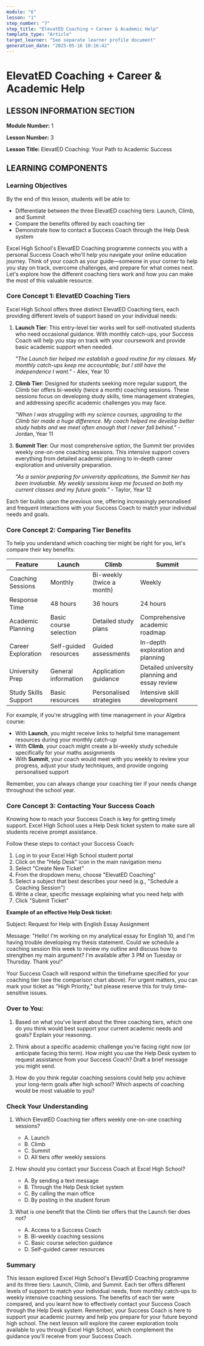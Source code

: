 ```yaml
---
module: "6"
lesson: "1"
step_number: "7"
step_title: "ElevatED Coaching + Career & Academic Help"
template_type: "Article"
target_learner: "See separate learner profile document"
generation_date: "2025-05-16 10:16:42"
---
```


# ElevatED Coaching + Career & Academic Help

## LESSON INFORMATION SECTION

**Module Number:** 1

**Lesson Number:** 3

**Lesson Title:** ElevatED Coaching: Your Path to Academic Success

## LEARNING COMPONENTS

### Learning Objectives

By the end of this lesson, students will be able to:

- Differentiate between the three ElevatED coaching tiers: Launch, Climb, and Summit
- Compare the benefits offered by each coaching tier
- Demonstrate how to contact a Success Coach through the Help Desk system

Excel High School's ElevatED Coaching programme connects you with a personal Success Coach who'll help you navigate your online education journey. Think of your coach as your guide—someone in your corner to help you stay on track, overcome challenges, and prepare for what comes next. Let's explore how the different coaching tiers work and how you can make the most of this valuable resource.

### Core Concept 1: ElevatED Coaching Tiers

Excel High School offers three distinct ElevatED Coaching tiers, each providing different levels of support based on your individual needs:

1. **Launch Tier**: This entry-level tier works well for self-motivated students who need occasional guidance. With monthly catch-ups, your Success Coach will help you stay on track with your coursework and provide basic academic support when needed.

   *"The Launch tier helped me establish a good routine for my classes. My monthly catch-ups keep me accountable, but I still have the independence I want."* - Alex, Year 10

2. **Climb Tier**: Designed for students seeking more regular support, the Climb tier offers bi-weekly (twice a month) coaching sessions. These sessions focus on developing study skills, time management strategies, and addressing specific academic challenges you may face.

   *"When I was struggling with my science courses, upgrading to the Climb tier made a huge difference. My coach helped me develop better study habits and we meet often enough that I never fall behind."* - Jordan, Year 11

3. **Summit Tier**: Our most comprehensive option, the Summit tier provides weekly one-on-one coaching sessions. This intensive support covers everything from detailed academic planning to in-depth career exploration and university preparation.

   *"As a senior preparing for university applications, the Summit tier has been invaluable. My weekly sessions keep me focused on both my current classes and my future goals."* - Taylor, Year 12

Each tier builds upon the previous one, offering increasingly personalised and frequent interactions with your Success Coach to match your individual needs and goals.

### Core Concept 2: Comparing Tier Benefits

To help you understand which coaching tier might be right for you, let's compare their key benefits:

| Feature | Launch | Climb | Summit |
|---------|--------|-------|--------|
| Coaching Sessions | Monthly | Bi-weekly (twice a month) | Weekly |
| Response Time | 48 hours | 36 hours | 24 hours |
| Academic Planning | Basic course selection | Detailed study plans | Comprehensive academic roadmap |
| Career Exploration | Self-guided resources | Guided assessments | In-depth exploration and planning |
| University Prep | General information | Application guidance | Detailed university planning and essay review |
| Study Skills Support | Basic resources | Personalised strategies | Intensive skill development |

For example, if you're struggling with time management in your Algebra course:
- With **Launch**, you might receive links to helpful time management resources during your monthly catch-up
- With **Climb**, your coach might create a bi-weekly study schedule specifically for your maths assignments
- With **Summit**, your coach would meet with you weekly to review your progress, adjust your study techniques, and provide ongoing personalised support

Remember, you can always change your coaching tier if your needs change throughout the school year.

### Core Concept 3: Contacting Your Success Coach

Knowing how to reach your Success Coach is key for getting timely support. Excel High School uses a Help Desk ticket system to make sure all students receive prompt assistance.

Follow these steps to contact your Success Coach:

1. Log in to your Excel High School student portal
2. Click on the "Help Desk" icon in the main navigation menu
3. Select "Create New Ticket"
4. From the dropdown menu, choose "ElevatED Coaching"
5. Select a subject that best describes your need (e.g., "Schedule a Coaching Session")
6. Write a clear, specific message explaining what you need help with
7. Click "Submit Ticket"

**Example of an effective Help Desk ticket:**

Subject: Request for Help with English Essay Assignment

Message: "Hello! I'm working on my analytical essay for English 10, and I'm having trouble developing my thesis statement. Could we schedule a coaching session this week to review my outline and discuss how to strengthen my main argument? I'm available after 3 PM on Tuesday or Thursday. Thank you!"

Your Success Coach will respond within the timeframe specified for your coaching tier (see the comparison chart above). For urgent matters, you can mark your ticket as "High Priority," but please reserve this for truly time-sensitive issues.

### Over to You:

1. Based on what you've learnt about the three coaching tiers, which one do you think would best support your current academic needs and goals? Explain your reasoning.

2. Think about a specific academic challenge you're facing right now (or anticipate facing this term). How might you use the Help Desk system to request assistance from your Success Coach? Draft a brief message you might send.

3. How do you think regular coaching sessions could help you achieve your long-term goals after high school? Which aspects of coaching would be most valuable to you?

### Check Your Understanding

1. Which ElevatED Coaching tier offers weekly one-on-one coaching sessions?
   - A. Launch
   - B. Climb
   - C. Summit
   - D. All tiers offer weekly sessions

2. How should you contact your Success Coach at Excel High School?
   - A. By sending a text message
   - B. Through the Help Desk ticket system
   - C. By calling the main office
   - D. By posting in the student forum

3. What is one benefit that the Climb tier offers that the Launch tier does not?
   - A. Access to a Success Coach
   - B. Bi-weekly coaching sessions
   - C. Basic course selection guidance
   - D. Self-guided career resources

### Summary

This lesson explored Excel High School's ElevatED Coaching programme and its three tiers: Launch, Climb, and Summit. Each tier offers different levels of support to match your individual needs, from monthly catch-ups to weekly intensive coaching sessions. The benefits of each tier were compared, and you learnt how to effectively contact your Success Coach through the Help Desk system. Remember, your Success Coach is here to support your academic journey and help you prepare for your future beyond high school. The next lesson will explore the career exploration tools available to you through Excel High School, which complement the guidance you'll receive from your Success Coach.